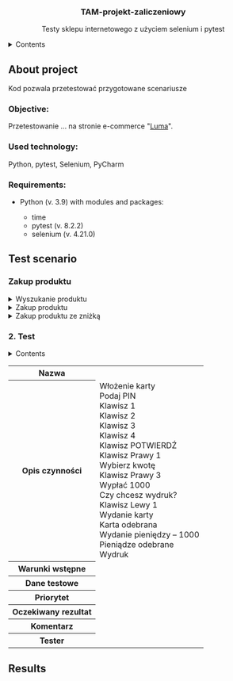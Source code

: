 <h3 align="center">TAM-projekt-zaliczeniowy</h3>
<p align="center">Testy sklepu internetowego z użyciem selenium i pytest</p>


<details>
  <summary>Contents</summary>
  <ol>
    <li><a href="#About-project">About project</a>
      <ul>
        <li><a href="#Objective">Objective</a></li>
        <li><a href="#Used-technology">Used technology</a></li>
        <li><a href="#Requirements">Requirements</a></li>
      </ul>
    </li>
    <li><a href="#Test-scenario">Test scenario</a>
      <ul>
        <li><a href="#Zakup produktu">Zakup produktu</a></li>
        <li><a href="#2.Test">2.Test</a></li>
      </ul>
    </li>
    <li><a href="#Results">Results</a></li>
  </ol>
</details>

## About project
Kod pozwala przetestować przygotowane scenariusze


### Objective:
Przetestowanie ... na stronie e-commerce "[Luma](https://magento.softwaretestingboard.com/)".


### Used technology:
Python, pytest, Selenium, PyCharm


### Requirements:
<ul>
  <li>Python (v. 3.9) with modules and packages: </li>
  <ul>
    <li>time</li>
    <li>pytest (v. 8.2.2)</li>
    <li>selenium (v. 4.21.0)</li>
  </ul>
</ul>


## Test scenario

### Zakup produktu
<details>
  <summary>Wyszukanie produktu</summary>
<table>
  <tr>
    <th>Nazwa</th>
    <td>Wyszukanie produktu</td>
  </tr>
  <tr>
    <th>Opis czynności</th>
    <td>
      ...
    </td>
  </tr>
  <tr>
    <th>Warunki wstępne</th>
    <td></td>
  </tr>
  <tr>
    <th>Dane testowe</th>
    <td>Nazwa produktu: "Rival Field Messenger"</td>
  </tr>
  <tr>
    <th>Priorytet</th>
    <td></td>
  </tr>
  <tr>
    <th>Oczekiwany rezultat</th>
    <td></td>
  </tr>
  <tr>
    <th>Komentarz</th>
    <td></td>
  </tr>
  <tr>
    <th>Tester</th>
    <td></td>
  </tr>
</table>
</details>


<details>
  <summary>Zakup produktu</summary>
<table>
  <tr>
    <th>Nazwa</th>
    <td>Zakup produktu</td>
  </tr>
  <tr>
    <th>Opis czynności</th>
    <td>
      ...
    </td>
  </tr>
  <tr>
    <th>Warunki wstępne</th>
    <td></td>
  </tr>
  <tr>
    <th>Dane testowe</th>
    <td>Nazwa produktu: "Driven Backpack"</td>
  </tr>
  <tr>
    <th>Priorytet</th>
    <td></td>
  </tr>
  <tr>
    <th>Oczekiwany rezultat</th>
    <td></td>
  </tr>
  <tr>
    <th>Komentarz</th>
    <td></td>
  </tr>
  <tr>
    <th>Tester</th>
    <td></td>
  </tr>
</table>
</details>


<details>
  <summary>Zakup produktu ze zniżką</summary>
<table>
  <tr>
    <th>Nazwa</th>
    <td>Zakup produktu ze zniżką</td>
  </tr>
  <tr>
    <th>Opis czynności</th>
    <td>
      ...
    </td>
  </tr>
  <tr>
    <th>Warunki wstępne</th>
    <td></td>
  </tr>
  <tr>
    <th>Dane testowe</th>
    <td>
      ... dane użytkownika
      Kod promocyjny: "20poff"<br>
    </td>
  </tr>
  <tr>
    <th>Priorytet</th>
    <td></td>
  </tr>
  <tr>
    <th>Oczekiwany rezultat</th>
    <td></td>
  </tr>
  <tr>
    <th>Komentarz</th>
    <td></td>
  </tr>
  <tr>
    <th>Tester</th>
    <td></td>
  </tr>
</table>
</details>


### 2. Test
<details>
  <summary>Contents</summary>

</details>
<table>
  <tr>
    <th>Nazwa</th>
    <td></td>
  </tr>
  <tr>
    <th>Opis czynności</th>
    <td>
Włożenie karty<br>
Podaj PIN<br>
Klawisz 1<br>
Klawisz 2<br>
Klawisz 3<br>
Klawisz 4<br>
Klawisz POTWIERDŹ<br>
Klawisz Prawy 1<br>
Wybierz kwotę<br>
Klawisz Prawy 3<br>
Wypłać 1000<br>
Czy chcesz wydruk?<br>
Klawisz Lewy 1<br>
Wydanie karty<br>
Karta odebrana<br>
Wydanie pieniędzy – 1000<br>
Pieniądze odebrane<br>
Wydruk<br>
    </td>
  </tr>
  <tr>
    <th>Warunki wstępne</th>
    <td></td>
  </tr>
  <tr>
    <th>Dane testowe</th>
    <td></td>
  </tr>
  <tr>
    <th>Priorytet</th>
    <td></td>
  </tr>
  <tr>
    <th>Oczekiwany rezultat</th>
    <td></td>
  </tr>
  <tr>
    <th>Komentarz</th>
    <td></td>
  </tr>
  <tr>
    <th>Tester</th>
    <td></td>
  </tr>
</table>


## Results

